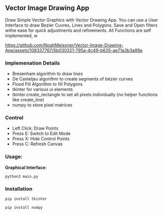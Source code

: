 ## Vector Image Drawing App

Draw Simple Vector Graphics with Vector Drawing App. You can use a User Interface to draw Bezier Cuvres, Lines and Polygons. Save and Open filters withe ease for quick adjustments and refinements.
All Functions are self implemented, w

https://github.com/NoahMeissner/Vector-Image-Drawing-App/assets/108337767/5b030321-795a-4c49-b635-ae71a3b3a89a

### Implemenation Details
- Bresenham algorithm to draw lines
- De Casteljau algorithm to create segments of bézier curves
- Flood Fill Algorithm to fill Polygons
- tkinter for various ui elements
- tkinter.create_rectangle to set all pixels individually (no helper functions like create_line)
- numpy to store pixel matrices


### Control
- Left Click: Draw Points
- Press E: Switch to Edit Mode
- Press X: Hide Control Points
- Press C: Refresh Canvas

### Usage:
**Graphical Interface**: 
```
python3 main.py
```


### Installation
```
pip install tkinter

pip install numpy
```

